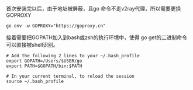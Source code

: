 首次安装完以后，由于地址被屏蔽，且go 命令不走v2ray代理，所以需要更换GOPROXY

```
go env -w GOPROXY="https://goproxy.cn"
```

接着需要把GOPATH加入到bash或zsh的执行环境中，使得 go get的二进制命令可以直接被shell识别。
```shell
# Add the following 2 lines to your ~/.bash_profile
export GOPATH=/Users/$USER/go
export PATH=$GOPATH/bin:$PATH

# In your current terminal, to reload the session
source ~/.bash_profile
```